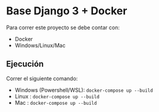 # Base Django 3 + Docker

Para correr este proyecto se debe contar con:
* Docker 
* Windows/Linux/Mac

## Ejecución

Correr el siguiente comando:

* Windows (Powershell/WSL): `docker-compose up --build`
* Linux : `docker-compose up --build`
* Mac : `docker-compose up --build`